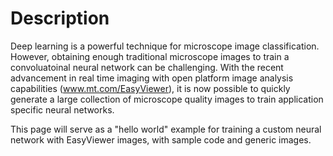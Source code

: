 # Description

Deep learning is a powerful technique for microscope image classification. However, obtaining enough traditional microscope images to train a convoluatoinal neural network can be challenging. With the recent advancement in real time imaging with open platform image analysis capabilities (www.mt.com/EasyViewer), it is now possible to quickly generate a large collection of microscope quality images to train application specific neural networks. 

This page will serve as a "hello world" example for training a custom neural network with EasyViewer images, with sample code and generic images.